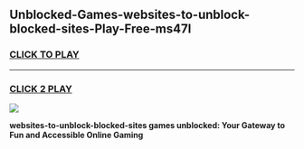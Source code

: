 
## Unblocked-Games-websites-to-unblock-blocked-sites-Play-Free-ms47l
<h3>
<a href="https://premium76.site?title=websites-to-unblock-blocked-sites&ref=21A">CLICK TO PLAY</a></h3>
<hr>

<h3>
<a href="https://premium76.site?title=websites-to-unblock-blocked-sites&ref=21A">CLICK 2 PLAY</a>
  
</h3>

<a href="https://premium76.site?title=websites-to-unblock-blocked-sites&ref=21A"><img src="https://clearcache.store/games.png"></a>


**websites-to-unblock-blocked-sites games unblocked: Your Gateway to Fun and Accessible Online Gaming**
